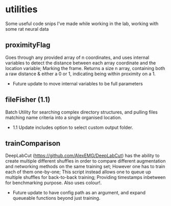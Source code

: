 # utilities
Some useful code snips I've made while working in the lab, working with some rat neural data

## proximityFlag
Goes through any provided array of n coordinates, and uses internal variables to detect the distance between each array coordinate and the location variable; Marking the frame. Returns a size n array, containing both a raw distance & either a 0 or 1, indicating being within proximity on a 1.
 - Future update to move internal variables to be full parameters

## fileFisher (1.1)
Batch Utility for searching complex directory structures, and pulling files matching name criteria into a single organised location.
 - 1.1 Update includes option to select custom output folder.
 
## trainComparison
DeepLabCut (https://github.com/AlexEMG/DeepLabCut) has the ability to create multiple different shuffles in order to compare different augmentation and networking methods on the same training set; However one has to train each of them one-by-one; This script instead allows one to queue up multiple shuffles for back-to-back training; Providing timestamps inbetween for benchmarking purpose. Also uses colour!.
 - Future update to have config path as an argument, and expand queueable functions beyond just training.
